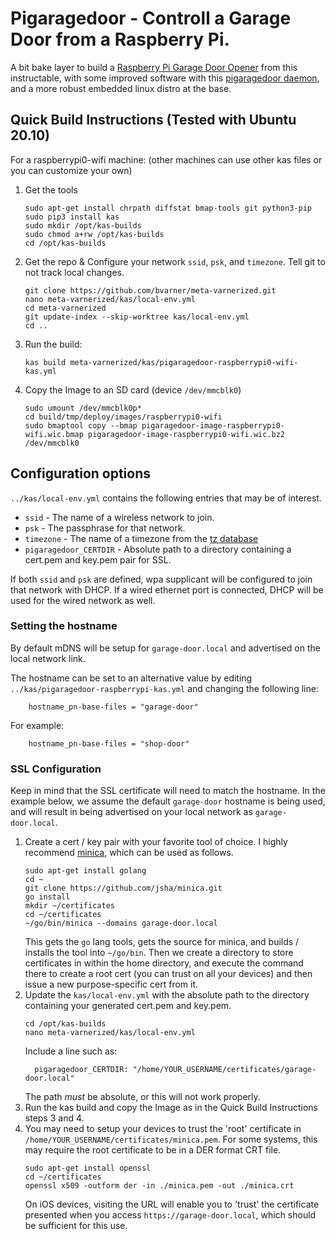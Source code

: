 # Pigaragedoor - Controll a Garage Door from a Raspberry Pi.
A bit bake layer to build a [Raspberry Pi Garage Door Opener](https://www.instructables.com/Raspberry-Pi-Garage-Door-Opener/) from this instructable,
with some improved software with this [pigaragedoor daemon](https://github.com/bvarner/pigaragedoor), and a more robust embedded linux distro at the base.

## Quick Build Instructions (Tested with Ubuntu 20.10)

For a raspberrypi0-wifi machine: (other machines can use other kas files or you can customize your own)

1. Get the tools
   ```
   sudo apt-get install chrpath diffstat bmap-tools git python3-pip
   sudo pip3 install kas
   sudo mkdir /opt/kas-builds
   sudo chmod a+rw /opt/kas-builds
   cd /opt/kas-builds
   ```
2. Get the repo & Configure your network `ssid`, `psk`, and `timezone`. Tell git to not track local changes.
   ```
   git clone https://github.com/bvarner/meta-varnerized.git
   nano meta-varnerized/kas/local-env.yml
   cd meta-varnerized
   git update-index --skip-worktree kas/local-env.yml
   cd ..
   ```
3. Run the build:
   ```
   kas build meta-varnerized/kas/pigaragedoor-raspberrypi0-wifi-kas.yml
   ```
4. Copy the Image to an SD card (device `/dev/mmcblk0`)
   ```
   sudo umount /dev/mmcblk0p*
   cd build/tmp/deploy/images/raspberrypi0-wifi
   sudo bmaptool copy --bmap pigaragedoor-image-raspberrypi0-wifi.wic.bmap pigaragedoor-image-raspberrypi0-wifi.wic.bz2 /dev/mmcblk0
   ```

## Configuration options
`../kas/local-env.yml` contains the following entries that may be of interest.

* `ssid` - The name of a wireless network to join.
* `psk`  - The passphrase for that network.
* `timezone` - The name of a timezone from the [tz database](https://en.wikipedia.org/wiki/List_of_tz_database_time_zones)
* `pigaragedoor_CERTDIR` - Absolute path to a directory containing a cert.pem and key.pem pair for SSL.

If both `ssid` and `psk` are defined, wpa supplicant will be configured to join that network with DHCP.
If a wired ethernet port is connected, DHCP will be used for the wired network as well.

### Setting the hostname
By default mDNS will be setup for `garage-door.local` and advertised on the local network link.

The hostname can be set to an alternative value by editing `../kas/pigaragedoor-raspberrypi-kas.yml` and changing the following line:
```
    hostname_pn-base-files = "garage-door"
```

For example:
```
    hostname_pn-base-files = "shop-door"
```

### SSL Configuration
Keep in mind that the SSL certificate will need to match the hostname. In the example below, we assume the default `garage-door` hostname is being used, and will result in being advertised on your local network as `garage-door.local`.
1. Create a cert / key pair with your favorite tool of choice. 
   I highly recommend [minica](https://github.com/jsha/minica), which can be used as follows.
   ```
   sudo apt-get install golang
   cd ~
   git clone https://github.com/jsha/minica.git
   go install
   mkdir ~/certificates
   cd ~/certificates
   ~/go/bin/minica --domains garage-door.local
   ```
   This gets the `go` lang tools, gets the source for minica, and builds / installs the tool into `~/go/bin`. Then we create a directory to store certificates in within the home directory, and execute the command there to create a root cert (you can trust on all your devices) and then issue a new purpose-specific cert from it.
2. Update the `kas/local-env.yml` with the absolute path to the directory containing your generated cert.pem and key.pem.
   ```
   cd /opt/kas-builds
   nano meta-varnerized/kas/local-env.yml
   ```
   Include a line such as:
   ```
     pigaragedoor_CERTDIR: "/home/YOUR_USERNAME/certificates/garage-door.local"
   ```
   The path _must_ be absolute, or this will not work properly.
3. Run the kas build and copy the Image as in the Quick Build Instructions steps 3 and 4. 
4. You may need to setup your devices to trust the 'root' certificate in `/home/YOUR_USERNAME/certificates/minica.pem`. For some systems, this may require the root certificate to be in a DER format CRT file.
   ```
   sudo apt-get install openssl
   cd ~/certificates
   openssl x509 -outform der -in ./minica.pem -out ./minica.crt
   ```
   On iOS devices, visiting the URL will enable you to 'trust' the certificate presented when you access `https://garage-door.local`, which should be sufficient for this use.

